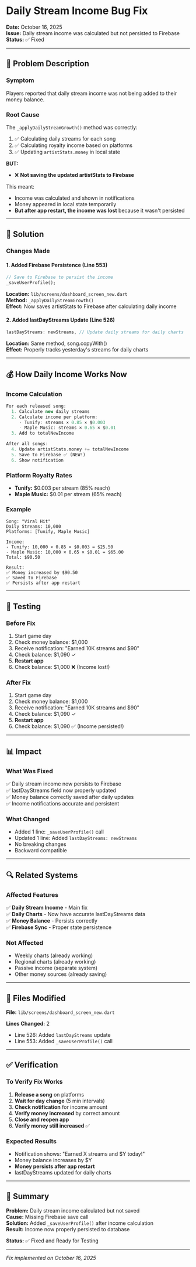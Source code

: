 # Daily Stream Income Bug Fix

**Date:** October 16, 2025  
**Issue:** Daily stream income was calculated but not persisted to Firebase  
**Status:** ✅ Fixed

---

## 🐛 Problem Description

### Symptom
Players reported that daily stream income was not being added to their money balance.

### Root Cause
The `_applyDailyStreamGrowth()` method was correctly:
1. ✅ Calculating daily streams for each song
2. ✅ Calculating royalty income based on platforms
3. ✅ Updating `artistStats.money` in local state

**BUT:**
- ❌ **Not saving the updated artistStats to Firebase**

This meant:
- Income was calculated and shown in notifications
- Money appeared in local state temporarily
- **But after app restart, the income was lost** because it wasn't persisted

---

## 🔧 Solution

### Changes Made

#### 1. Added Firebase Persistence (Line 553)
```dart
// Save to Firebase to persist the income
_saveUserProfile();
```

**Location:** `lib/screens/dashboard_screen_new.dart`  
**Method:** `_applyDailyStreamGrowth()`  
**Effect:** Now saves artistStats to Firebase after calculating daily income

#### 2. Added lastDayStreams Update (Line 526)
```dart
lastDayStreams: newStreams, // Update daily streams for daily charts
```

**Location:** Same method, song.copyWith()  
**Effect:** Properly tracks yesterday's streams for daily charts

---

## 💰 How Daily Income Works Now

### Income Calculation
```dart
For each released song:
  1. Calculate new daily streams
  2. Calculate income per platform:
     - Tunify: streams × 0.85 × $0.003
     - Maple Music: streams × 0.65 × $0.01
  3. Add to totalNewIncome

After all songs:
  4. Update artistStats.money += totalNewIncome
  5. Save to Firebase ✅ (NEW!)
  6. Show notification
```

### Platform Royalty Rates
- **Tunify:** $0.003 per stream (85% reach)
- **Maple Music:** $0.01 per stream (65% reach)

### Example
```
Song: "Viral Hit"
Daily Streams: 10,000
Platforms: [Tunify, Maple Music]

Income:
- Tunify: 10,000 × 0.85 × $0.003 = $25.50
- Maple Music: 10,000 × 0.65 × $0.01 = $65.00
Total: $90.50

Result:
✅ Money increased by $90.50
✅ Saved to Firebase
✅ Persists after app restart
```

---

## 🧪 Testing

### Before Fix
1. Start game day
2. Check money balance: $1,000
3. Receive notification: "Earned 10K streams and $90"
4. Check balance: $1,090 ✓
5. **Restart app**
6. Check balance: $1,000 ❌ (Income lost!)

### After Fix
1. Start game day
2. Check money balance: $1,000
3. Receive notification: "Earned 10K streams and $90"
4. Check balance: $1,090 ✓
5. **Restart app**
6. Check balance: $1,090 ✅ (Income persisted!)

---

## 📊 Impact

### What Was Fixed
✅ Daily stream income now persists to Firebase  
✅ lastDayStreams field now properly updated  
✅ Money balance correctly saved after daily updates  
✅ Income notifications accurate and persistent  

### What Changed
- Added 1 line: `_saveUserProfile()` call
- Updated 1 line: Added `lastDayStreams: newStreams`
- No breaking changes
- Backward compatible

---

## 🔍 Related Systems

### Affected Features
✅ **Daily Stream Income** - Main fix  
✅ **Daily Charts** - Now have accurate lastDayStreams data  
✅ **Money Balance** - Persists correctly  
✅ **Firebase Sync** - Proper state persistence  

### Not Affected
- Weekly charts (already working)
- Regional charts (already working)
- Passive income (separate system)
- Other money sources (already saving)

---

## 📝 Files Modified

**File:** `lib/screens/dashboard_screen_new.dart`

**Lines Changed:** 2
- Line 526: Added `lastDayStreams` update
- Line 553: Added `_saveUserProfile()` call

---

## ✅ Verification

### To Verify Fix Works
1. **Release a song** on platforms
2. **Wait for day change** (5 min intervals)
3. **Check notification** for income amount
4. **Verify money increased** by correct amount
5. **Close and reopen app**
6. **Verify money still increased** ✅

### Expected Results
- Notification shows: "Earned X streams and $Y today!"
- Money balance increases by $Y
- **Money persists after app restart**
- lastDayStreams updated for daily charts

---

## 🎯 Summary

**Problem:** Daily stream income calculated but not saved  
**Cause:** Missing Firebase save call  
**Solution:** Added `_saveUserProfile()` after income calculation  
**Result:** Income now properly persisted to database  

**Status:** ✅ Fixed and Ready for Testing

---

*Fix implemented on October 16, 2025*
